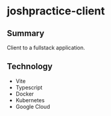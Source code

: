 # joshpractice-client

## Summary

Client to a fullstack application.

## Technology

- Vite
- Typescript
- Docker
- Kubernetes
- Google Cloud
